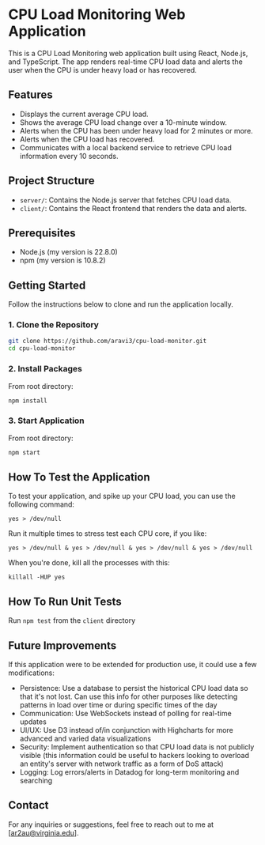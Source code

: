 # CPU Load Monitoring Web Application

This is a CPU Load Monitoring web application built using React, Node.js, and TypeScript. The app renders real-time CPU load data and alerts the user when the CPU is under heavy load or has recovered.

## Features

- Displays the current average CPU load.
- Shows the average CPU load change over a 10-minute window.
- Alerts when the CPU has been under heavy load for 2 minutes or more.
- Alerts when the CPU load has recovered.
- Communicates with a local backend service to retrieve CPU load information every 10 seconds.

## Project Structure

- `server/`: Contains the Node.js server that fetches CPU load data.
- `client/`: Contains the React frontend that renders the data and alerts.

## Prerequisites

- Node.js (my version is 22.8.0)
- npm (my version is 10.8.2)

## Getting Started

Follow the instructions below to clone and run the application locally.

### 1. Clone the Repository

```bash
git clone https://github.com/aravi3/cpu-load-monitor.git
cd cpu-load-monitor
```

### 2. Install Packages

From root directory:

```bash
npm install
```

### 3. Start Application

From root directory:

```bash
npm start
```

## How To Test the Application

To test your application, and spike up your CPU load, you can use the following command:

`yes > /dev/null`

Run it multiple times to stress test each CPU core, if you like:

`yes > /dev/null & yes > /dev/null & yes > /dev/null & yes > /dev/null`

When you're done, kill all the processes with this:

`killall -HUP yes`

## How To Run Unit Tests

Run `npm test` from the `client` directory

## Future Improvements

If this application were to be extended for production use, it could use a few modifications:

- Persistence: Use a database to persist the historical CPU load data so that it's not lost. Can use this info for other purposes like detecting patterns in load over time or during specific times of the day
- Communication: Use WebSockets instead of polling for real-time updates
- UI/UX: Use D3 instead of/in conjunction with Highcharts for more advanced and varied data visualizations
- Security: Implement authentication so that CPU load data is not publicly visible (this information could be useful to hackers looking to overload an entity's server with network traffic as a form of DoS attack) 
- Logging: Log errors/alerts in Datadog for long-term monitoring and searching

## Contact

For any inquiries or suggestions, feel free to reach out to me at [ar2au@virginia.edu].